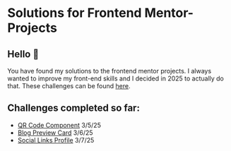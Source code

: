 # Solutions for Frontend Mentor-Projects

## Hello 👋

You have found my solutions to the frontend mentor projects. I always wanted to improve my front-end skills and I decided in 2025 to actually do that.
These challenges can be found [here](https://www.frontendmentor.io/challenges).

## Challenges completed so far:
- [QR Code Component](https://taylor-mcneil.github.io/FrontendMentorSolutions/qr-code-component-main/) 3/5/25
- [Blog Preview Card](https://taylor-mcneil.github.io/FrontendMentorSolutions/blog-preview-card-main/) 3/6/25
- [Social Links Profile](https://taylor-mcneil.github.io/FrontendMentorSolutions/social-links-profile-main/) 3/7/25